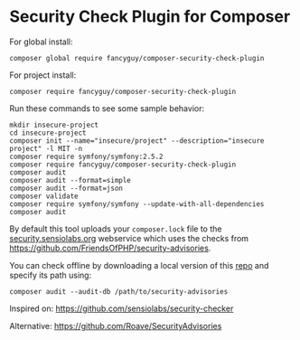# Security Check Plugin for Composer

For global install:

    composer global require fancyguy/composer-security-check-plugin

For project install:

    composer require fancyguy/composer-security-check-plugin

Run these commands to see some sample behavior:

    mkdir insecure-project
    cd insecure-project
    composer init --name="insecure/project" --description="insecure project" -l MIT -n
    composer require symfony/symfony:2.5.2
    composer require fancyguy/composer-security-check-plugin
    composer audit
    composer audit --format=simple
    composer audit --format=json
    composer validate
    composer require symfony/symfony --update-with-all-dependencies
    composer audit

By default this tool uploads your `composer.lock` file to the [security.sensiolabs.org](https://security.sensiolabs.org/) webservice which uses the checks from https://github.com/FriendsOfPHP/security-advisories. 

You can check offline by downloading a local version of this [repo](https://github.com/FriendsOfPHP/security-advisories) and specify its path using:

    composer audit --audit-db /path/to/security-advisories

Inspired on: https://github.com/sensiolabs/security-checker 

Alternative: https://github.com/Roave/SecurityAdvisories
